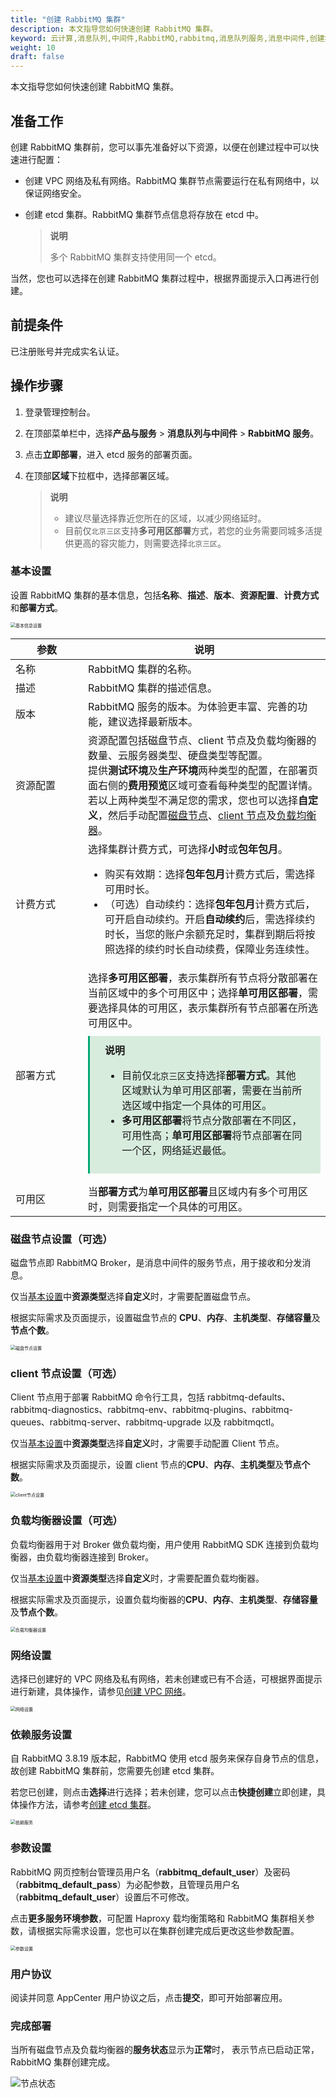 ```yaml
---
title: "创建 RabbitMQ 集群"
description: 本文指导您如何快速创建 RabbitMQ 集群。
keyword: 云计算,消息队列,中间件,RabbitMQ,rabbitmq,消息队列服务,消息中间件,创建集群
weight: 10
draft: false
---
```


本文指导您如何快速创建 RabbitMQ 集群。

## 准备工作

创建 RabbitMQ 集群前，您可以事先准备好以下资源，以便在创建过程中可以快速进行配置：

- 创建 VPC 网络及私有网络。RabbitMQ 集群节点需要运行在私有网络中，以保证网络安全。

- 创建 etcd 集群。RabbitMQ 集群节点信息将存放在 etcd 中。

  > **说明**
  >
  > 多个 RabbitMQ 集群支持使用同一个 etcd。

当然，您也可以选择在创建 RabbitMQ 集群过程中，根据界面提示入口再进行创建。

## 前提条件

已注册账号并完成实名认证。

## 操作步骤

1. 登录管理控制台。

2. 在顶部菜单栏中，选择**产品与服务** > **消息队列与中间件** > **RabbitMQ 服务**。

3. 点击**立即部署**，进入 etcd 服务的部署页面。

4. 在顶部**区域**下拉框中，选择部署区域。

   > **说明**
   >
   > - 建议尽量选择靠近您所在的区域，以减少网络延时。
   > - 目前仅`北京三区`支持**多可用区部署**方式，若您的业务需要同城多活提供更高的容灾能力，则需要选择`北京三区`。

### 基本设置

设置 RabbitMQ 集群的基本信息，包括**名称**、**描述**、**版本**、**资源配置**、**计费方式**和**部署方式**。

<img src="../../_images/base_setup.png" alt="基本信息设置" style="zoom:50%;" />

| <span style="display:inline-block;width:100px">参数</span> | 说明                                                         |
| ---------------------------------------------------------- | ------------------------------------------------------------ |
| 名称                                                       | RabbitMQ 集群的名称。                                        |
| 描述                                                       | RabbitMQ 集群的描述信息。                                    |
| 版本                                                       | RabbitMQ 服务的版本。为体验更丰富、完善的功能，建议选择最新版本。 |
| 资源配置                                                   | 资源配置包括磁盘节点、client 节点及负载均衡器的数量、云服务器类型、硬盘类型等配置。<br />提供**测试环境**及**生产环境**两种类型的配置，在部署页面右侧的**费用预览**区域可查看每种类型的配置详情。若以上两种类型不满足您的需求，您也可以选择**自定义**，然后手动配置[磁盘节点](#磁盘节点设置可选)、[client 节点](#client节点设置可选)及[负载均衡器](#负载均衡器设置可选)。 |
| 计费方式 |  选择集群计费方式，可选择**小时**或**包年包月**。<ul><li>购买有效期：选择**包年包月**计费方式后，需选择可用时长。</li><li>（可选）自动续约：选择**包年包月**计费方式后，可开启自动续约。开启**自动续约**后，需选择续约时长，当您的账户余额充足时，集群到期后将按照选择的续约时长自动续费，保障业务连续性。</li></ul>|
| 部署方式                                                   | 选择**多可用区部署**，表示集群所有节点将分散部署在当前区域中的多个可用区中；选择**单可用区部署**，需要选择具体的可用区，表示集群所有节点部署在所选可用区中。<div style="background-color: #D8ECDE; padding: 10px 24px; margin: 10px 0; border-left: 3px solid #00a971;"><b>说明</b><ul><li>目前仅`北京三区`支持选择**部署方式**。其他区域默认为单可用区部署，需要在当前所选区域中指定一个具体的可用区。</li><li>**多可用区部署**将节点分散部署在不同区，可用性高；**单可用区部署**将节点部署在同一个区，网络延迟最低。</li></ul></div> |
| 可用区                                                     | 当**部署方式**为**单可用区部署**且区域内有多个可用区时，则需要指定一个具体的可用区。 |

### 磁盘节点设置（可选）

磁盘节点即 RabbitMQ Broker，是消息中间件的服务节点，用于接收和分发消息。

仅当[基本设置](#基本设置)中**资源类型**选择**自定义**时，才需要配置磁盘节点。

根据实际需求及页面提示，设置磁盘节点的 **CPU**、**内存**、**主机类型**、**存储容量**及**节点个数**。

<img src="../../_images/disk_setting.png" alt="磁盘节点设置" style="zoom:50%;" />

### client 节点设置（可选）

Client 节点用于部署 RabbitMQ 命令行工具，包括 rabbitmq-defaults、rabbitmq-diagnostics、rabbitmq-env、rabbitmq-plugins、rabbitmq-queues、rabbitmq-server、rabbitmq-upgrade 以及 rabbitmqctl。

仅当[基本设置](#基本设置)中**资源类型**选择**自定义**时，才需要手动配置 Client 节点。

根据实际需求及页面提示，设置 client 节点的**CPU**、**内存**、**主机类型**及**节点个数**。

<img src="../../_images/client_setting.png" alt="client节点设置" style="zoom:50%;" />

### 负载均衡器设置（可选）

负载均衡器用于对 Broker 做负载均衡，用户使用 RabbitMQ SDK 连接到负载均衡器，由负载均衡器连接到 Broker。

仅当[基本设置](#基本设置)中**资源类型**选择**自定义**时，才需要配置负载均衡器。

根据实际需求及页面提示，设置负载均衡器的**CPU**、**内存**、**主机类型**、**存储容量**及**节点个数**。

<img src="../../_images/lb_setting.png" alt="负载均衡器设置" style="zoom:50%;" />

### 网络设置

选择已创建好的 VPC 网络及私有网络，若未创建或已有不合适，可根据界面提示进行新建，具体操作，请参见[创建 VPC 网络](/network/vpc/manual/vpcnet/10_create_vpc/)。

<img src="../../_images/net_setting.png" alt="网络设置" style="zoom:50%;" />

### 依赖服务设置

自 RabbitMQ 3.8.19 版本起，RabbitMQ 使用 etcd 服务来保存自身节点的信息，故创建 RabbitMQ 集群前，您需要先创建 etcd 集群。

若您已创建，则点击**选择**进行选择；若未创建，您可以点击**快捷创建**立即创建，具体操作方法，请参考[创建 etcd 集群](/middware/etcd/quickstart/qs10_deploy_etcd/)。

<img src="../../_images/etcd_setting.png" alt="依赖服务" style="zoom:50%;" />

### 参数设置

RabbitMQ 网页控制台管理员用户名（**rabbitmq_default_user**）及密码（**rabbitmq_default_pass**）为必配参数，且管理员用户名（**rabbitmq_default_user**）设置后不可修改。

点击**更多服务环境参数**，可配置 Haproxy 载均衡策略和 RabbitMQ 集群相关参数，请根据实际需求设置，您也可以在集群创建完成后更改这些参数配置。

<img src="../../_images/para_setting.png" alt="参数设置" style="zoom:50%;" />

### 用户协议

阅读并同意 AppCenter 用户协议之后，点击**提交**，即可开始部署应用。

### 完成部署

当所有磁盘节点及负载均衡器的**服务状态**显示为**正常**时， 表示节点已启动正常， RabbitMQ 集群创建完成。

![节点状态](../../_images/node_tab.png)

